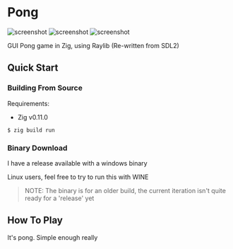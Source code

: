 # Pong

![screenshot](./game-screenshot.png)
![screenshot](./menu-screenshot.png)
![screenshot](./pause-screenshot.png)

GUI Pong game in Zig, using Raylib (Re-written from SDL2)

## Quick Start

### Building From Source

Requirements:

- Zig v0.11.0

```console
$ zig build run
```

### Binary Download

I have a release available with a windows binary

Linux users, feel free to try to run this with WINE

> NOTE: The binary is for an older build, the current iteration isn't quite ready for a 'release' yet

## How To Play

It's pong. Simple enough really

